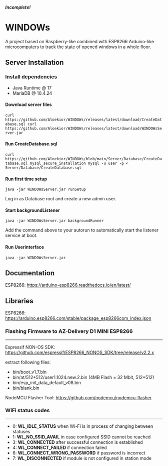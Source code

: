 ***Incomplete!***

# WINDOWs

A project based on Raspberry-like combined with ESP8266 Arduino-like microcomputers to track the state of opened windows in a whole floor.

## Server Installation

### Install dependencies

- Java Runtime @ 17
- MariaDB @ 10.4.24

#### Download server files

`
curl https://github.com/Aloekior/WINDOWs/releases/latest/download/CreateDatabase.sql
curl https://github.com/Aloekior/WINDOWs/releases/latest/download/WINDOWsServer.jar
`

#### Run CreateDatabase.sql

`curl https://github.com/Aloekior/WINDOWs/blob/main/Server/Database/CreateDatabase.sql
mysql_secure_installation
mysql -u user -p < Server/Database/CreateDatabase.sql`

#### Run first time setup

`java -jar WINDOWsServer.jar runSetup`

Log in as Database root and create a new admin user.

#### Start backgroundListener

`java -jar WINDOWsServer.jar backgroundRunner`

Add the command above to your autorun to automatically start the listener service at boot.

#### Run Userinterface

`java -jar WINDOWsServer.jar`

## Documentation

ESP8266:
<https://arduino-esp8266.readthedocs.io/en/latest/>

## Libraries

ESP8266:
<https://arduino.esp8266.com/stable/package_esp8266com_index.json>

### Flashing Firmware to AZ-Delivery D1 MINI ESP8266

---
Espressif NON-OS SDK:
<https://github.com/espressif/ESP8266_NONOS_SDK/tree/release/v2.2.x>

extract following files:

- bin/boot_v1.7.bin
- bin/at/512+512/user1.1024.new.2.bin (4MB Flash = 32 Mbit, 512+512)
- bin/esp_init_data_default_v08.bin
- bin/blank.bin

NodeMCU Flasher Tool:
<https://github.com/nodemcu/nodemcu-flasher>

### WiFi status codes

---

- 0: **WL_IDLE_STATUS** when Wi-Fi is in process of changing between statuses
- 1: **WL_NO_SSID_AVAIL** in case configured SSID cannot be reached
- 3: **WL_CONNECTED** after successful connection is established
- 4: **WL_CONNECT_FAILED** if connection failed
- 6: **WL_CONNECT_WRONG_PASSWORD** if password is incorrect
- 7: **WL_DISCONNECTED** if module is not configured in station mode
